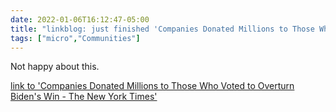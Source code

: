 ```yaml
---
date: 2022-01-06T16:12:47-05:00
title: "linkblog: just finished 'Companies Donated Millions to Those Who Voted to Overturn Biden's Win - The New York Times'"
tags: ["micro","Communities"]
---
```

Not happy about this.
 
[link to 'Companies Donated Millions to Those Who Voted to Overturn Biden's Win - The New York Times'](https://www.nytimes.com/2022/01/06/us/politics/congress-corporate-donations-2020-election-overturn.html)
